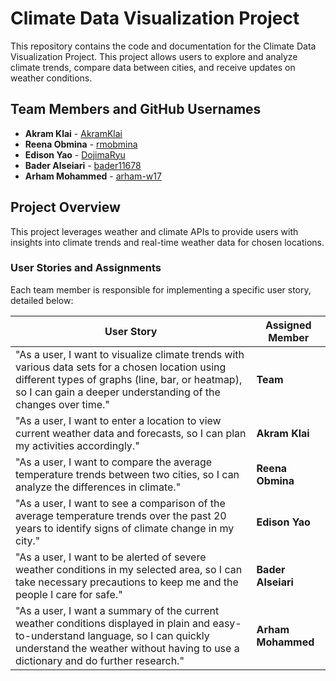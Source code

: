 # Climate Data Visualization Project

This repository contains the code and documentation for the Climate Data Visualization Project. This project allows users to explore and analyze climate trends, compare data between cities, and receive updates on weather conditions.

## Team Members and GitHub Usernames

- **Akram Klai** - [AkramKlai](https://github.com/AkramKlai)
- **Reena Obmina** - [rmobmina](https://github.com/rmobmina)
- **Edison Yao** - [DojimaRyu](https://github.com/DojimaRyu)
- **Bader Alseiari** - [bader11678](https://github.com/bader11678)
- **Arham Mohammed** - [arham-w17](https://github.com/arham-w17)

## Project Overview

This project leverages weather and climate APIs to provide users with insights into climate trends and real-time weather data for chosen locations. 

### User Stories and Assignments

Each team member is responsible for implementing a specific user story, detailed below:

| User Story | Assigned Member |
|------------|-----------------|
| "As a user, I want to visualize climate trends with various data sets for a chosen location using different types of graphs (line, bar, or heatmap), so I can gain a deeper understanding of the changes over time." | **Team** |
| "As a user, I want to enter a location to view current weather data and forecasts, so I can plan my activities accordingly." | **Akram Klai** |
| "As a user, I want to compare the average temperature trends between two cities, so I can analyze the differences in climate." | **Reena Obmina** |
| "As a user, I want to see a comparison of the average temperature trends over the past 20 years to identify signs of climate change in my city." | **Edison Yao** |
| "As a user, I want to be alerted of severe weather conditions in my selected area, so I can take necessary precautions to keep me and the people I care for safe." | **Bader Alseiari** |
| "As a user, I want a summary of the current weather conditions displayed in plain and easy-to-understand language, so I can quickly understand the weather without having to use a dictionary and do further research." | **Arham Mohammed** |

